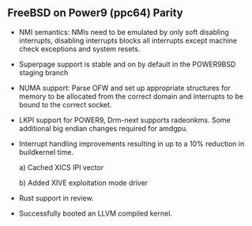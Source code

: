 ## FreeBSD on Power9 (ppc64) Parity ##

   - NMI semantics: NMIs need to be emulated by only soft disabling interrupts,
     disabling interrupts blocks all interrupts except machine check exceptions
     and system resets.

   - Superpage support is stable and on by default in the POWER9BSD staging branch

   - NUMA support: Parse OFW and set up appropriate structures for memory 
     to be allocated from the correct domain and interrupts to be bound to the
     correct socket.

   - LKPI support for POWER9, Drm-next supports radeonkms. Some additional big
     endian changes required for amdgpu.

  
   - Interrupt handling improvements resulting in up to a 10% reduction in
     buildkernel time.

      a) Cached XICS IPI vector

      b) Added XIVE exploitation mode driver

   - Rust support in review.

   - Successfully booted an LLVM compiled kernel.

   